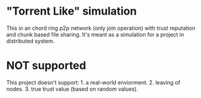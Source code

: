 # "Torrent Like" simulation
This in an chord ring p2p network (only join operation) with trust reputation and chunk based file sharing.
It's meant as a simulation for a project in distributed system.

# NOT supported
This project doesn't support:
    1. a real-world enviorment.
    2. leaving of nodes.
    3. true trust value (based on random values).